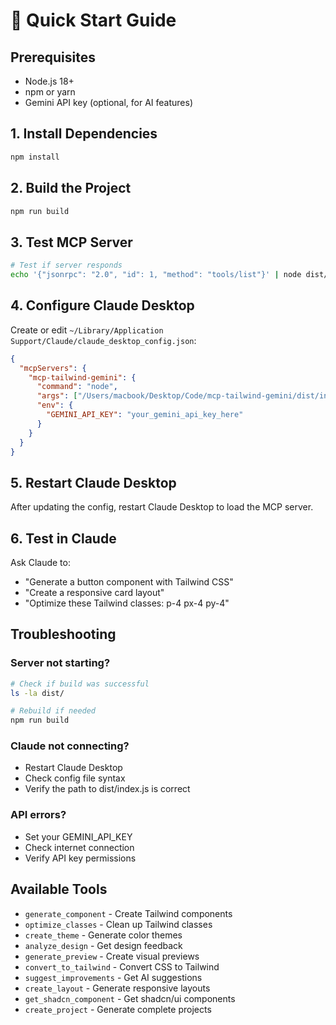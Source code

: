 # 🚀 Quick Start Guide

## Prerequisites
- Node.js 18+
- npm or yarn
- Gemini API key (optional, for AI features)

## 1. Install Dependencies
```bash
npm install
```

## 2. Build the Project
```bash
npm run build
```

## 3. Test MCP Server
```bash
# Test if server responds
echo '{"jsonrpc": "2.0", "id": 1, "method": "tools/list"}' | node dist/index.js
```

## 4. Configure Claude Desktop

Create or edit `~/Library/Application Support/Claude/claude_desktop_config.json`:

```json
{
  "mcpServers": {
    "mcp-tailwind-gemini": {
      "command": "node",
      "args": ["/Users/macbook/Desktop/Code/mcp-tailwind-gemini/dist/index.js"],
      "env": {
        "GEMINI_API_KEY": "your_gemini_api_key_here"
      }
    }
  }
}
```

## 5. Restart Claude Desktop

After updating the config, restart Claude Desktop to load the MCP server.

## 6. Test in Claude

Ask Claude to:
- "Generate a button component with Tailwind CSS"
- "Create a responsive card layout"
- "Optimize these Tailwind classes: p-4 px-4 py-4"

## Troubleshooting

### Server not starting?
```bash
# Check if build was successful
ls -la dist/

# Rebuild if needed
npm run build
```

### Claude not connecting?
- Restart Claude Desktop
- Check config file syntax
- Verify the path to dist/index.js is correct

### API errors?
- Set your GEMINI_API_KEY
- Check internet connection
- Verify API key permissions

## Available Tools

- `generate_component` - Create Tailwind components
- `optimize_classes` - Clean up Tailwind classes
- `create_theme` - Generate color themes
- `analyze_design` - Get design feedback
- `generate_preview` - Create visual previews
- `convert_to_tailwind` - Convert CSS to Tailwind
- `suggest_improvements` - Get AI suggestions
- `create_layout` - Generate responsive layouts
- `get_shadcn_component` - Get shadcn/ui components
- `create_project` - Generate complete projects 